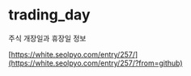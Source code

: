 # trading_day
주식 개장일과 휴장일 정보

[https://white.seolpyo.com/entry/257/](https://white.seolpyo.com/entry/257/?from=github)
